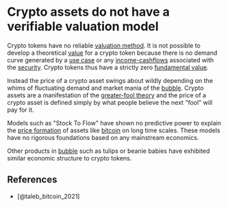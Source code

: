# Crypto assets do not have a verifiable valuation model
Crypto tokens have no reliable [valuation method](../concepts/valuation-model.md). It is not possible to develop a theoretical [value](../concepts/value.md) for a crypto token because there is no demand curve generated by a [use case](../concepts/use-value.md) or any [income-cashflows](../concepts/income-cashflows.md) associated with the [security](../concepts/security.md). Crypto tokens thus have a strictly zero [fundamental value](../concepts/fundamental-value.md).

Instead the price of a crypto asset swings about wildly depending on the whims of fluctuating demand and market mania of the [bubble](../concepts/bubble.md).  Crypto assets are a manifestation of the [greater-fool theory](../concepts/greater-fool-theory.md) and the price of a crypto asset is defined simply by what people believe the next "fool" will pay for it.

Models such as "Stock To Flow" have shown no predictive power to explain the [price formation](../concepts/price-formation.md) of assets like [bitcoin](../concepts/bitcoin.md) on long time scales. These models have no rigorous foundations based on any mainstream economics.
 
Other products in [bubble](../concepts/bubble.md) such as tulips or beanie babies have exhibited similar economic structure to crypto tokens.

## References
* [@taleb_bitcoin_2021]